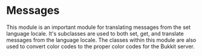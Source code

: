 # Messages
This module is an important module for translating messages from the set language locale. It's subclasses
are used to both set, get, and translate messages from the language locale. The classes within this module
are also used to convert color codes to the proper color codes for the Bukkit server.
